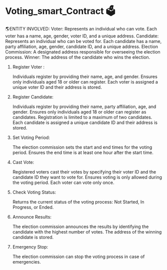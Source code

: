 # Voting_smart_Contract 🗳️
🌎ENTITY INVOLVED:
    Voter: Represents an individual who can vote. Each voter has a name, age, gender, voter ID, and a unique address.
    Candidate: Represents an individual who can be voted for. Each candidate has a name, party affiliation, age, gender,           candidate ID, and a unique address.
    Election Commission: A designated address responsible for overseeing the election process.
    Winner: The address of the candidate who wins the election.


1) Register Voter :
   
      Individuals register by providing their name, age, and gender.
      Ensures only individuals aged 18 or older can register.
      Each voter is assigned a unique voter ID and their address is stored.
3) Register Candidate:
   
      Individuals register by providing their name, party affiliation, age, and gender.
      Ensures only individuals aged 18 or older can register as candidates.
      Registration is limited to a maximum of two candidates.
      Each candidate is assigned a unique candidate ID and their address is stored.
5) Set Voting Period:
   
      The election commission sets the start and end times for the voting period.
      Ensures the end time is at least one hour after the start time.
7) Cast Vote:
   
      Registered voters cast their votes by specifying their voter ID and the candidate ID they want to vote for.
      Ensures voting is only allowed during the voting period.
      Each voter can vote only once.
9) Check Voting Status:
    
      Returns the current status of the voting process: Not Started, In Progress, or Ended.
11) Announce Results:
    
      The election commission announces the results by identifying the candidate with the highest number of votes.
      The address of the winning candidate is stored.
13) Emergency Stop:
    
      The election commission can stop the voting process in case of emergencies.
